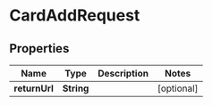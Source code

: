 # CardAddRequest

## Properties
Name | Type | Description | Notes
------------ | ------------- | ------------- | -------------
**returnUrl** | **String** |  |  [optional]
